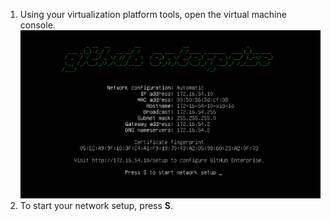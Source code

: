 1. Using your virtualization platform tools, open the virtual machine console. ![{{ site.data.variables.product.prodname_enterprise }} console](/assets/images/enterprise/network-configuration/virtual-machine-console.png)
2. To start your network setup, press **S**.
